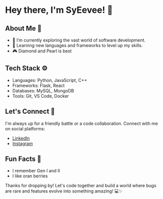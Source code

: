 # Hey there, I'm SyEevee! 🌟

## About Me 🚀

- 🔭 I’m currently exploring the vast world of software development.
- 🌱 Learning new languages and frameworks to level up my skills.
- 🎮 Diamond and Pearl is best

## Tech Stack ⚙️

- Languages: Python, JavaScript, C++
- Frameworks: Flask, React
- Databases: MySQL, MongoDB
- Tools: Git, VS Code, Docker

## Let's Connect 🤝

I'm always up for a friendly battle or a code collaboration. Connect with me on social platforms:

- [LinkedIn](https://www.linkedin.com/in/syeevee/)
- [Instagram](https://www.instagram.com/pixeevee/)

## Fun Facts 🎉

- I remember Gen I and II
- I like oran berries

Thanks for dropping by! Let's code together and build a world where bugs are rare and features evolve into something amazing! 💻✨

